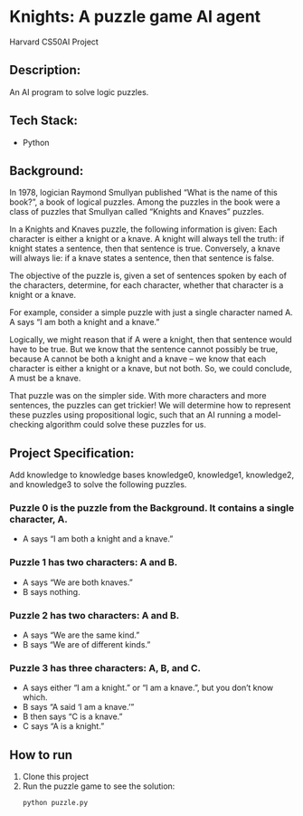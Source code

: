 # Knights: A puzzle game AI agent

Harvard CS50AI Project

## Description:

An AI program to solve logic puzzles.

## Tech Stack:

* Python

## Background:
In 1978, logician Raymond Smullyan published “What is the name of this book?”, a book of logical puzzles. Among the puzzles in the book were a class of puzzles that Smullyan called “Knights and Knaves” puzzles.

In a Knights and Knaves puzzle, the following information is given: Each character is either a knight or a knave. A knight will always tell the truth: if knight states a sentence, then that sentence is true. Conversely, a knave will always lie: if a knave states a sentence, then that sentence is false.

The objective of the puzzle is, given a set of sentences spoken by each of the characters, determine, for each character, whether that character is a knight or a knave.

For example, consider a simple puzzle with just a single character named A. A says “I am both a knight and a knave.”

Logically, we might reason that if A were a knight, then that sentence would have to be true. But we know that the sentence cannot possibly be true, because A cannot be both a knight and a knave – we know that each character is either a knight or a knave, but not both. So, we could conclude, A must be a knave.

That puzzle was on the simpler side. With more characters and more sentences, the puzzles can get trickier! We will determine how to represent these puzzles using propositional logic, such that an AI running a model-checking algorithm could solve these puzzles for us.

## Project Specification:

Add knowledge to knowledge bases knowledge0, knowledge1, knowledge2, and knowledge3 to solve the following puzzles.

### Puzzle 0 is the puzzle from the Background. It contains a single character, A.
* A says “I am both a knight and a knave.”
  
### Puzzle 1 has two characters: A and B.
* A says “We are both knaves.”
* B says nothing.

### Puzzle 2 has two characters: A and B.
* A says “We are the same kind.”
* B says “We are of different kinds.”

### Puzzle 3 has three characters: A, B, and C.
* A says either “I am a knight.” or “I am a knave.”, but you don’t know which.
* B says “A said ‘I am a knave.’”
* B then says “C is a knave.”
* C says “A is a knight.”

## How to run

1. Clone this project
2. Run the puzzle game to see the solution:
   ```
   python puzzle.py
   ```
